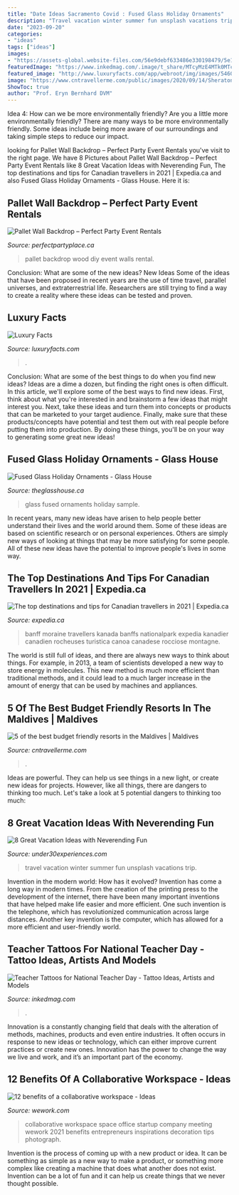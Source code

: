 ```yaml
---
title: "Date Ideas Sacramento Covid : Fused Glass Holiday Ornaments"
description: "Travel vacation winter summer fun unsplash vacations trip"
date: "2023-09-20"
categories:
- "ideas"
tags: ["ideas"]
images:
- "https://assets-global.website-files.com/56e9debf633486e330198479/5e1385ac3d535ab7374fb92a_jeremy-bishop-mQj1JmAk_54-unsplash.jpg"
featuredImage: "https://www.inkedmag.com/.image/t_share/MTcyMzE4MTk0MTcyNzAwMTg1/teach.png"
featured_image: "http://www.luxuryfacts.com/app/webroot/img/images/5460-PF-GTH-View5-C-HR-01.jpg"
image: "https://www.cntravellerme.com/public/images/2020/09/14/Sheraton-Maldives.jpg"
ShowToc: true
author: "Prof. Eryn Bernhard DVM"
---
```



Idea 4: How can we be more environmentally friendly?
Are you a little more environmentally friendly? There are many ways to be more environmentally friendly. Some ideas include being more aware of our surroundings and taking simple steps to reduce our impact.

	

		
looking for Pallet Wall Backdrop – Perfect Party Event Rentals you've visit to the right page. We have 8 Pictures about Pallet Wall Backdrop – Perfect Party Event Rentals like 8 Great Vacation Ideas with Neverending Fun, The top destinations and tips for Canadian travellers in 2021 | Expedia.ca and also Fused Glass Holiday Ornaments - Glass House. Here it is:
		
    
## Pallet Wall Backdrop – Perfect Party Event Rentals

<img loading=lazy src="https://cdn.shopify.com/s/files/1/1088/9694/products/palletbackdrop2_1200x1200.jpg?v=1521630643" onerror="this.onerror=null;this.src='https://tse4.mm.bing.net/th?id=OIP.xAwpEiFPPapYgliaDx_fbwHaFj&amp;pid=15.1';" alt="Pallet Wall Backdrop – Perfect Party Event Rentals">

_Source: perfectpartyplace.ca_

>pallet backdrop wood diy event walls rental. 

	

Conclusion: What are some of the new ideas?
New Ideas
Some of the ideas that have been proposed in recent years are the use of time travel, parallel universes, and extraterrestrial life. Researchers are still trying to find a way to create a reality where these ideas can be tested and proven.

    
## Luxury Facts

<img loading=lazy src="http://www.luxuryfacts.com/app/webroot/img/images/5460-PF-GTH-View5-C-HR-01.jpg" onerror="this.onerror=null;this.src='https://tse2.mm.bing.net/th?id=OIP.C7De9rQqBtVmcpmZ34ms_AHaFP&amp;pid=15.1';" alt="Luxury Facts">

_Source: luxuryfacts.com_

>. 

	

Conclusion: What are some of the best things to do when you find new ideas?
Ideas are a dime a dozen, but finding the right ones is often difficult. In this article, we'll explore some of the best ways to find new ideas. First, think about what you're interested in and brainstorm a few ideas that might interest you. Next, take these ideas and turn them into concepts or products that can be marketed to your target audience. Finally, make sure that these products/concepts have potential and test them out with real people before putting them into production. By doing these things, you'll be on your way to generating some great new ideas!

    
## Fused Glass Holiday Ornaments - Glass House

<img loading=lazy src="https://theglasshouse.ca/wp-content/uploads/2016/10/Fused-Glass-Holiday-Ornaments.jpg" onerror="this.onerror=null;this.src='https://tse2.mm.bing.net/th?id=OIP.saLGpKns-9Y9-bpW-jI2pwHaHa&amp;pid=15.1';" alt="Fused Glass Holiday Ornaments - Glass House">

_Source: theglasshouse.ca_

>glass fused ornaments holiday sample. 

	

In recent years, many new ideas have arisen to help people better understand their lives and the world around them. Some of these ideas are based on scientific research or on personal experiences. Others are simply new ways of looking at things that may be more satisfying for some people. All of these new ideas have the potential to improve people's lives in some way.

    
## The Top Destinations And Tips For Canadian Travellers In 2021 | Expedia.ca

<img loading=lazy src="https://www.expedia.ca/travelblog/wp-content/uploads/CA_Alberta_Banff_MoraineLake.jpg" onerror="this.onerror=null;this.src='https://tse3.mm.bing.net/th?id=OIP.c3ujBn7Tz1TPNFFUfFnIsAHaE8&amp;pid=15.1';" alt="The top destinations and tips for Canadian travellers in 2021 | Expedia.ca">

_Source: expedia.ca_

>banff moraine travellers kanada banffs nationalpark expedia kanadier canadien rocheuses turistica canoa canadese rocciose montagne. 

	

The world is still full of ideas, and there are always new ways to think about things. For example, in 2013, a team of scientists developed a new way to store energy in molecules. This new method is much more efficient than traditional methods, and it could lead to a much larger increase in the amount of energy that can be used by machines and appliances.

    
## 5 Of The Best Budget Friendly Resorts In The Maldives | Maldives

<img loading=lazy src="https://www.cntravellerme.com/public/images/2020/09/14/Sheraton-Maldives.jpg" onerror="this.onerror=null;this.src='https://tse3.mm.bing.net/th?id=OIP.UjdSkyLfQk245iEAUzaHNQHaE7&amp;pid=15.1';" alt="5 of the best budget friendly resorts in the Maldives | Maldives">

_Source: cntravellerme.com_

>. 

	

Ideas are powerful. They can help us see things in a new light, or create new ideas for projects. However, like all things, there are dangers to thinking too much. Let's take a look at 5 potential dangers to thinking too much:

    
## 8 Great Vacation Ideas With Neverending Fun

<img loading=lazy src="https://assets-global.website-files.com/56e9debf633486e330198479/5e1385ac3d535ab7374fb92a_jeremy-bishop-mQj1JmAk_54-unsplash.jpg" onerror="this.onerror=null;this.src='https://tse2.mm.bing.net/th?id=OIP.Kt2i_2CY8QbmDH0_JV0YAgHaLH&amp;pid=15.1';" alt="8 Great Vacation Ideas with Neverending Fun">

_Source: under30experiences.com_

>travel vacation winter summer fun unsplash vacations trip. 

	

Invention in the modern world: How has it evolved?
Invention has come a long way in modern times. From the creation of the printing press to the development of the internet, there have been many important inventions that have helped make life easier and more efficient. One such invention is the telephone, which has revolutionized communication across large distances. Another key invention is the computer, which has allowed for a more efficient and user-friendly world.

    
## Teacher Tattoos For National Teacher Day - Tattoo Ideas, Artists And Models

<img loading=lazy src="https://www.inkedmag.com/.image/t_share/MTcyMzE4MTk0MTcyNzAwMTg1/teach.png" onerror="this.onerror=null;this.src='https://tse3.mm.bing.net/th?id=OIP.RrieUKyIFu1XYoX37ZfpIAHaD4&amp;pid=15.1';" alt="Teacher Tattoos for National Teacher Day - Tattoo Ideas, Artists and Models">

_Source: inkedmag.com_

>. 

	

Innovation is a constantly changing field that deals with the alteration of methods, machines, products and even entire industries. It often occurs in response to new ideas or technology, which can either improve current practices or create new ones. Innovation has the power to change the way we live and work, and it’s an important part of the economy.

    
## 12 Benefits Of A Collaborative Workspace - Ideas

<img loading=lazy src="https://www.wework.com/ideas/wp-content/uploads/sites/4/2017/06/Collab1-1120x630.jpg" onerror="this.onerror=null;this.src='https://tse2.mm.bing.net/th?id=OIP.3aP6NP87bVZitp4CyQzlXQHaEK&amp;pid=15.1';" alt="12 benefits of a collaborative workspace - Ideas">

_Source: wework.com_

>collaborative workspace space office startup company meeting wework 2021 benefits entrepreneurs inspirations decoration tips photograph. 

	

Invention is the process of coming up with a new product or idea. It can be something as simple as a new way to make a product, or something more complex like creating a machine that does what another does not exist. Invention can be a lot of fun and it can help us create things that we never thought possible.

